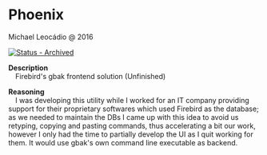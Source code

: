 # Phoenix
Michael Leocádio @ 2016

[![Status - Archived](https://img.shields.io/badge/Status-Archived-yellow)](https://)

**Description**<br>&emsp;Firebird's gbak frontend solution
(Unfinished)

**Reasoning**<br>&emsp;I was developing this utility while I worked for an IT company providing support for their proprietary softwares which used Firebird as the database; as we needed to maintain the DBs I came up with this idea to avoid us retyping, copying and pasting commands, thus accelerating a bit our work, however I only had the time to partially develop the UI as I quit working for them. It would use gbak's own command line executable as backend.
